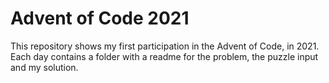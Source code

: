 # Advent of Code 2021
This repository shows my first participation in the Advent of Code, in 2021.
Each day contains a folder with a readme for the problem, the puzzle input and my solution.
